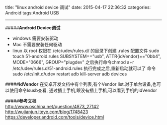 title: "linux android device 调试"
date: 2015-04-17 22:36:32
categories: Android
tags:Android USB

----------
#####**Android Device调试**

 - windows
	 需要安装驱动
 - Mac
    不需要安装任何驱动
 - linux
   以 root 权限在 /etc/udev/rules.d/ 的目录下创建 .rules 配置文件
   sudo touch 51-android.rules 
  SUBSYSTEM=="usb", ATTR{idVendor}=="0bb4", MODE="0666",   GROUP="plugdev" 
  之后执行命令chmod a+r /etc/udev/rules.d/51-android.rules
  执行完成之后,重新启动就可以了
  命令
  sudo /etc/init.d/udev restart 
  adb kill-server
  adb devices

#####**idVendor**
在安卓开发文档中有个列表,有个Vendor list.对于单台设备,也可以使用命令lsusb查看, 通过插上手机,跟没有插上手机,可以看到手机的idVendor


#####**参考文档**  
http://www.oschina.net/question/4873_27142
http://wujianjun.iteye.com/blog/1748423
https://developer.android.com/tools/device.html

